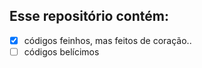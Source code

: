 ## Esse repositório contém:

- [x] códigos feinhos, mas feitos de coração..
- [ ] códigos belícimos
